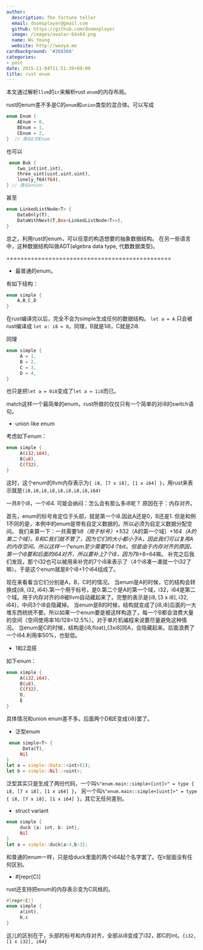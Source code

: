 ```yaml
---
author:
  description: The fortune teller
  email: doomsplayer@gmail.com
  github: https://github.com/doomsplayer
  image: /images/avatar-64x64.png
  name: Wu Young
  website: http://wooya.me
cardbackground: '#268368'
categories:
- post
date: 2015-11-04T11:51:39+08:00
title: rust enum
---
```


本文通过解析`llvm`的`ir`来解析rust `enum`的内存布局。
<!--more-->
rust的enum差不多是C的`enum`和`union`类型的混合体。可以写成

```rust
enum Enum {
    AEnum = 0,
    BEnum = 1,
    CEnum = 2,
}  // 类似C的Enum
```

也可以

```rust
 enum Buk {
    two_int(int,int),
    three_uint(uint,uint,uint),
    lonely_f64(f64),
} // 类似union
```

甚至 

```rust
enum LinkedListNode<T> {
    DataOnly(T),
    DataWithNext(T,Box<LinkedListNode<T>>),
}
```

总之，利用rust的enum，可以任意的构造想要的抽象数据结构。
在另一些语言中，这种数据结构叫做ADT(algebra data type, 代数数据类型)。

===============================================

* 最普通的enum。

有如下结构：

```rust
enum simple {
    A,B,C,D
}
```

在rust编译完以后，完全不会为simple生成任何的数据结构。
`let a = A` 只会被rust编译成 `let a: i8 = 0`。同理，B就是1i8，C就是2i8.

同理

```rust
enum simple {
     A = 1,
     B = 2,
     C = 3,
     D = 4,
}
```
也只是把`let a = 0i8`变成了`let a = 1i8`而已。

match这样一个最简单的enum，rust所做的仅仅只有一个简单的对i8的switch语句。

* union like enum

考虑如下enum：

```rust
enum simple {
     A(i32,i64),
     B(u8),
     C(f32),
}
```

这时，这个enum的llvm内存表示为`{ i8, [7 x i8], [1 x i64] }`，用rust来表示就是`(i8,i8,i8,i8,i8,i8,i8,i8,i64)`

一共8个i8，一个i64.
可能会纳闷：怎么会有那么多i8呢？
原因在于：内存对齐。

首先，enum的标号肯定位于头部，就是第一个i8.因此A还是0，B还是1.
但是和例1不同的是，本例中的enum是带有自定义数据的。所以必须为自定义数据分配空间。
我们来算一下：一共需要1*i8（用于标号）+1*i32（A的第一个域）+1*64（A的第二个域）。B和C我们就不管了，因为它们的大小都小于A，因此我们可以复用A的内存空间。所以这样一个enum至少需要104个bit。但是由于内存对齐的原因，第一个i8要和后面的i64对齐，所以要补上7个i8，因为7*8+8=64嘛。
补完之后我们发现，那个i32也可以被用来补完的7个i8来表示了（4个i8凑一凑就一个i32了嘛）。于是这个enum就是8个i8+1个i64组成了。

现在来看看当它们分别是A，B，C时的情况。
当enum是A的时候，它的结构会转换成{i8, i32, 
i64}.第一个用于标号，是0.第二个是A的第一个域，i32，i64是第二个域。用于内存对齐的i8被llvm自动藏起来了。完整的表示是{i8, 
[3 x i8], i32, i64}，中间3个i8会隐藏掉。
当enum是B的时候，结构就变成了{i8,i8}后面的一大堆东西统统不要。所以如果一个enum要是被这样构造了，每一个B都会浪费大量的空间（空间使用率16/128=12.5%）。对于单片机编程来说要尽量避免这种情况。
当enum是C的时候，结构是{i8,float},[3xi8]同A，会隐藏起来。后面浪费了一个i64.利用率50%，也挺低。

* 1和2混搭

如下enum：

```rust
enum simple {
     A(i32,i64),
     B(u8),
     C(f32),
     D,
     E
}
```
具体情况和union enum差不多。后面两个D和E变成{i8}罢了。

*  泛型enum

```rust
 enum simple<T> {
      Data(T),
     Nil
}
let a = simple::Data::<int>(1);
let b = simple::Nil::<uint>;
```
泛型其实只是生成了两份代码，一个叫`%"enum.main::simple<[int]>" = type { i8, [7 x i8], [1 x i64] }`， 
另一个叫`%"enum.main::simple<[uint]>" = type { i8, [7 x i8], [1 x i64] }`，其它无任何差别。

*  struct variant 

```rust
enum simple {
     duck {a: int, b: int},
     Nil
}
let a = simple::duck{a:4,b:3};
```

和普通的enum一样，只是给duck里面的两个i64起个名字罢了。在ir层面没有任何区别。

* #[repr(C)]

rust还支持把enum的内存表示变为C风格的。

```rust
#[repr(C)]
enum simple {
     a(int),
     b,c
}
```

这儿的区别在于，头部的标号和内存对齐，全部从i8变成了i32，即C的int。`{i32, [1 x i32], i64}`
